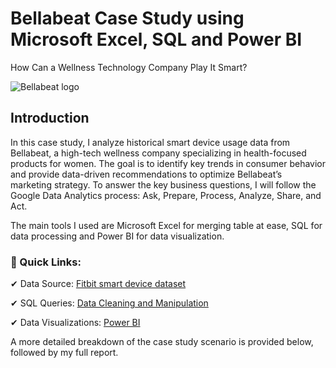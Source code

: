 # Bellabeat Case Study using Microsoft Excel, SQL and Power BI
How Can a Wellness Technology Company Play It Smart?

![Bellabeat logo](https://github.com/user-attachments/assets/8b00a978-b3f7-4685-8f19-29c80277a9e3)


## Introduction
In this case study, I analyze historical smart device usage data from Bellabeat, a high-tech wellness company specializing in health-focused products for women. The goal is to identify key trends in consumer behavior and provide data-driven recommendations to optimize Bellabeat’s marketing strategy.
To answer the key business questions, I will follow the Google Data Analytics process: Ask, Prepare, Process, Analyze, Share, and Act.

The main tools I used are Microsoft Excel for merging table at ease, SQL for data processing and Power BI for data visualization.

### 🔹 Quick Links:

✔ Data Source: [Fitbit smart device dataset ](https://www.kaggle.com/datasets/arashnic/fitbit)


✔ SQL Queries: [ Data Cleaning and Manipulation](https://github.com/nazim800/Bellabeat-Case-Study/blob/main/Data%20Cleaning%20and%20Manipulation)


✔ Data Visualizations: [Power BI](https://github.com/nazim800/Bellabeat-Case-Study/blob/main/Data%20Cleaning%20and%20Manipulation)



A more detailed breakdown of the case study scenario is provided below, followed by my full report.

